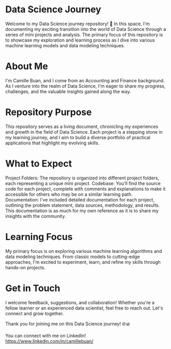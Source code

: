 # Data Science Journey

Welcome to my Data Science journey repository! 🚀 In this space, I'm documenting my exciting transition into the world of Data Science through a series of mini projects and analysis. The primary focus of this repository is to showcase my exploration and learning process as I dive into various machine learning models and data modeling techniques.

# About Me

I'm Camille Buan, and I come from an Accounting and Finance background. As I venture into the realm of Data Science, I'm eager to share my progress, challenges, and the valuable insights gained along the way.

# Repository Purpose

This repository serves as a living document, chronicling my experiences and growth in the field of Data Science. Each project is a stepping stone in my learning journey, and I aim to build a diverse portfolio of practical applications that highlight my evolving skills.

# What to Expect

Project Folders: The repository is organized into different project folders, each representing a unique mini project.
Codebase: You'll find the source code for each project, complete with comments and explanations to make it accessible for others who may be on a similar learning path.
Documentation: I've included detailed documentation for each project, outlining the problem statement, data sources, methodology, and results. This documentation is as much for my own reference as it is to share my insights with the community.

# Learning Focus

My primary focus is on exploring various machine learning algorithms and data modeling techniques. From classic models to cutting-edge approaches, I'm excited to experiment, learn, and refine my skills through hands-on projects.

# Get in Touch

I welcome feedback, suggestions, and collaboration! Whether you're a fellow learner or an experienced data scientist, feel free to reach out. Let's connect and grow together.

Thank you for joining me on this Data Science journey! 🌐📊

You can connect with me on LinkedIn! https://www.linkedin.com/in/camillebuan/
